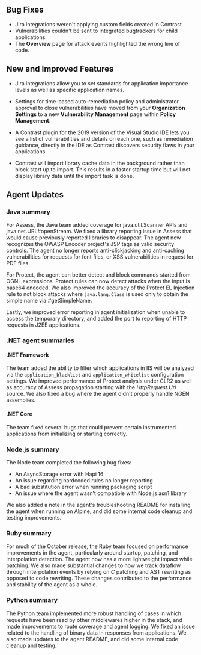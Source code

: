 <!--
title: "Contrast 3.6.9 - October 2019"
description: "Contrast 3.6.9 October 2019"
tags: "3.6.9 October Release Notes"
-->

## Bug Fixes

* Jira integrations weren't applying custom fields created in Contrast.
* Vulnerabilities couldn't be sent to integrated bugtrackers for child applications.
* The **Overview** page for attack events highlighted the wrong line of code.

## New and Improved Features

* Jira integrations allow you to set standards for application importance levels as well as specific application names. 

* Settings for time-based auto-remediation policy and administrator approval to close vulnerabilities have moved from your **Organization Settings** to a new **Vulnerability Management** page within **Policy Management**.

* A Contrast plugin for the 2019 version of the Visual Studio IDE lets you see a list of vulnerabilities and details on each one, such as remediation guidance, directly in the IDE as Contrast discovers security flaws in your applications.

* Contrast will import library cache data in the background rather than block start up to import. This results in a faster startup time but will not display library data until the import task is done. 


## Agent Updates

### Java summary

For Assess, the Java team added coverage for java.util.Scanner APIs and java.net.URL#openStream. We fixed a library reporting issue in Assess that would cause previously reported libraries to disappear. The agent now recognizes the OWASP Encoder project's JSP tags as valid security controls. The agent no longer reports anti-clickjacking and anti-caching vulnerabilities for requests for font files, or XSS vulnerabilities in request for PDF files. 

For Protect, the agent can better detect and block commands started from OGNL expressions. Protect rules can now detect attacks when the input is base64 encoded. We also improved the accuracy of the Protect EL Injection rule to not block attacks where `java.lang.Class` is used only to obtain the simple name via #getSimpleName.
 
Lastly, we improved error reporting in agent initialization when unable to access the temporary directory, and added the port to reporting of HTTP requests in J2EE applications. 

### .NET agent summaries


#### .NET Framework 

The team added the ability to filter which applications in IIS will be analyzed via the `application_blacklist` and `application_whitelist` configuration settings. We improved performance of Protect analysis under CLR2 as well as accuracy of Assess propagation starting with the *HttpRequest.Uri* source. We also fixed a bug where the agent didn't properly handle NGEN assemblies.

#### .NET Core

The team fixed several bugs that could prevent certain instrumented applications from initializing or starting correctly.

### Node.js summary 

The Node team completed the following bug fixes: 

* An AsyncStorage error with Hapi 16
* An issue regarding hardcoded rules no longer reporting
* A bad substitution error when running packaging script
* An issue where the agent wasn’t compatible with Node.js asn1 library

We also added a note in the agent's troubleshooting README for installing the agent when running on Alpine, and did some internal code cleanup and testing improvements. 

### Ruby summary 

For much of the October release, the Ruby team focused on performance improvements in the agent, particularly around startup, patching, and interpolation detection. The agent now has a more lightweight impact while patching. We also made substantial changes to how we track dataflow through interpolation events by relying on *C* patching and AST rewriting as opposed to code rewriting. These changes contributed to the performance and stability of the agent as a whole.

### Python summary

The Python team implemented more robust handling of cases in which requests have been read by other middlewares higher in the stack, and made improvements to route coverage and agent logging. We fixed an issue related to the handling of binary data in responses from applications. We also made updates to the agent README, and did some internal code cleanup and testing. 

